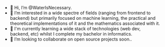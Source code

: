 - 👋 Hi, I’m @WaterIsNecessary.
- 👀 I’m interested in a wide spectre of fields (ranging from frontend to backend) but primarily focused on machine learning, the practical and theoretical implementations of it and the mathematics associated with it.
- 🌱 I'm currently learning a wide stack of technologies (web dev, backend, etc) whilst I complete my bachelor in informatics.
- 💞️ I’m looking to collaborate on open source projects soon..

<!---
WaterIsNecessary/WaterIsNecessary is a ✨ special ✨ repository because its `README.md` (this file) appears on your GitHub profile.
You can click the Preview link to take a look at your changes.
--->
